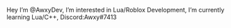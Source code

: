 Hey I’m @AwxyDev,
I’m interested in Lua/Roblox Development,
I’m currently learning Lua/C++,
Discord:Awxy#7413
